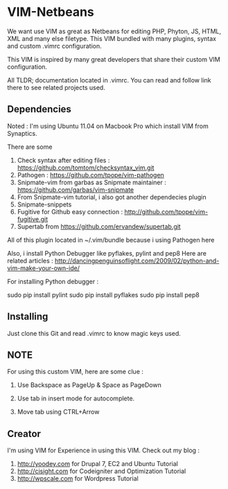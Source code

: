 VIM-Netbeans
=============

We want use VIM as great as Netbeans for editing PHP, Phyton, JS, HTML, XML and many else filetype.
This VIM bundled with many plugins, syntax and custom .vimrc configuration. 

This VIM is inspired by many great developers that share their custom VIM configuration.

All TLDR; documentation located in .vimrc. You can read and follow link there to see related projects used.

Dependencies
------------
Noted : I'm using Ubuntu 11.04 on Macbook Pro which install VIM from Synaptics.

There are some 

1. Check syntax after editing files : https://github.com/tomtom/checksyntax_vim.git
2. Pathogen : https://github.com/tpope/vim-pathogen
3. Snipmate-vim from garbas as Snipmate maintainer : https://github.com/garbas/vim-snipmate
4. From Snipmate-vim tutorial, i also got another dependecies plugin
5. Snipmate-snippets
6. Fugitive for Github easy connection : http://github.com/tpope/vim-fugitive.git
7. Supertab from https://github.com/ervandew/supertab.git

All of this plugin located in ~/.vim/bundle because i using Pathogen here

Also, i install Python Debugger like pyflakes, pylint and pep8
Here are related articles : http://dancingpenguinsoflight.com/2009/02/python-and-vim-make-your-own-ide/
 
For installing Python debugger :

sudo pip install pylint
sudo pip install pyflakes
sudo pip install pep8


Installing
-----------

Just clone this Git and read .vimrc to know magic keys used.


NOTE
-----
For using this custom VIM, here are some clue : 

1. Use Backspace as PageUp & Space as PageDown 

2. Use tab in insert mode for autocomplete. 

3. Move tab using CTRL+Arrow


Creator
------
I'm using VIM for Experience in using this VIM.
Check out my blog : 
1. http://yoodey.com for Drupal 7, EC2 and Ubuntu Tutorial
2. http://cisight.com for Codeigniter and Optimization Tutorial 
3. http://wpscale.com for Wordpress Tutorial
